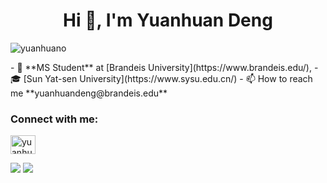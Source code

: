 <h1 align="center">Hi 👋, I'm Yuanhuan Deng</h1>
<p align="left"> <img src="https://komarev.com/ghpvc/?username=yuanhuano&label=Profile%20views&color=0e75b6&style=flat" alt="yuanhuano" /> </p>
- 🪪 **MS Student** at [Brandeis University](https://www.brandeis.edu/),
- 🎓  [Sun Yat-sen University](https://www.sysu.edu.cn/)
- 📫 How to reach me **yuanhuandeng@brandeis.edu**

<h3 align="left">Connect with me:</h3>
<p align="left">
<a href="https://linkedin.com/in/yuanhuandeng" target="blank"><img align="center" src="https://raw.githubusercontent.com/rahuldkjain/github-profile-readme-generator/master/src/images/icons/Social/linked-in-alt.svg" alt="yuanhuandeng" height="30" width="40" /></a>
</p>
<img src = "https://github-readme-stats.vercel.app/api?username=yuanhuano&count_private=true&show_icons=true&line_height=30&theme=dracula&include_all_commits=true&hide=contribs,prs&border_radius=20">
<img src = "https://github-readme-stats.vercel.app/api/top-langs/?username=yuanhuano&layout=compact&line_height=20&theme=dracula&border_radius=20">

